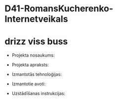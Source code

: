 # D41-RomansKucherenko-Internetveikals

#  drizz viss buss

- Projekta nosaukums:


- Projekta apraksts:


- Izmantotās tehnoloģijas:


- Izmantotie avoti:


- Uzstādīšanas instrukcijas:



